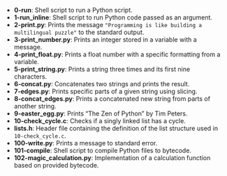 - **0-run**: Shell script to run a Python script.
- **1-run_inline**: Shell script to run Python code passed as an argument.
- **2-print.py**: Prints the message `"Programming is like building a multilingual puzzle"` to the standard output.
- **3-print_number.py**: Prints an integer stored in a variable with a message.
- **4-print_float.py**: Prints a float number with a specific formatting from a variable.
- **5-print_string.py**: Prints a string three times and its first nine characters.
- **6-concat.py**: Concatenates two strings and prints the result.
- **7-edges.py**: Prints specific parts of a given string using slicing.
- **8-concat_edges.py**: Prints a concatenated new string from parts of another string.
- **9-easter_egg.py**: Prints “The Zen of Python” by Tim Peters.
- **10-check_cycle.c**: Checks if a singly linked list has a cycle.
- **lists.h**: Header file containing the definition of the list structure used in `10-check_cycle.c`.
- **100-write.py**: Prints a message to standard error.
- **101-compile**: Shell script to compile Python files to bytecode.
- **102-magic_calculation.py**: Implementation of a calculation function based on provided bytecode.
